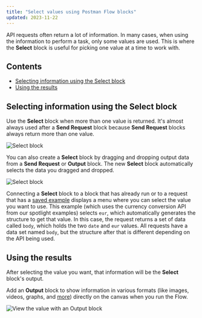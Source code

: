 ```yaml
---
title: "Select values using Postman Flow blocks"
updated: 2023-11-22
---
```


API requests often return a lot of information. In many cases, when using the information to perform a task, only some values are used. This is where the **Select** block is useful for picking one value at a time to work with.

## Contents

* [Selecting information using the Select block](#selecting-information-using-the-select-block)
* [Using the results](#using-the-results)

## Selecting information using the Select block

Use the **Select** block when more than one value is returned. It's almost always used after a **Send Request** block because **Send Request** blocks always return more than one value.

<img src="https://assets.postman.com/postman-docs/v10/adding-a-select-block-v10-20.gif" alt="Select block" fetchpriority="low" loading="lazy" />

You can also create a **Select** block by dragging and dropping output data from a **Send Request** or **Output** block. The new **Select** block automatically selects the data you dragged and dropped.

<img src="https://assets.postman.com/postman-docs/v10/flows-drag-and-drop-v10-20.gif" alt="Select block" fetchpriority="low" loading="lazy" />

Connecting a **Select** block to a block that has already run or to a request that has a [saved example](/docs/sending-requests/response-data/examples/) displays a menu where you can select the value you want to use. This example (which uses the currency conversion API from our spotlight examples) selects `eur`, which automatically generates the structure to get that value. In this case, the request returns a set of data called `body`, which holds the two `date` and `eur` values. All requests have a data set named `body`, but the structure after that is different depending on the API being used.

## Using the results

After selecting the value you want, that information will be the **Select** block's output.

Add an **Output** block to show information in various formats (like images, videos, graphs, and [more](/docs/postman-flows/reference/visualizing-data/)) directly on the canvas when you run the Flow.

<img src="https://assets.postman.com/postman-docs/v10/flows-variable-with-output-v10-20.gif" alt="View the value with an Output block" fetchpriority="low" loading="lazy" />
